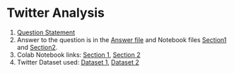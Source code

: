 # Twitter Analysis

1. [Question Statement](Question.pdf) 
2. Answer to the question is in the [Answer file](Answer.pdf) and Notebook files [Section1](Section1.ipynb) and [Section2](Section2.ipynb).
3. Colab Notebook links: [Section 1](https://colab.research.google.com/drive/1DC9d9TPANoNQrnrI94mOn0Xgp8UplBU8?usp=sharing), [Section 2](https://colab.research.google.com/drive/1_V2P-MFtfeM7qSOlGdc3yjgvHXQcypJM?usp=sharing)
4. Twitter Dataset used: [Dataset 1](Dataset/dataSection1.txt), [Dataset 2](Dataset/dataSection2.txt)